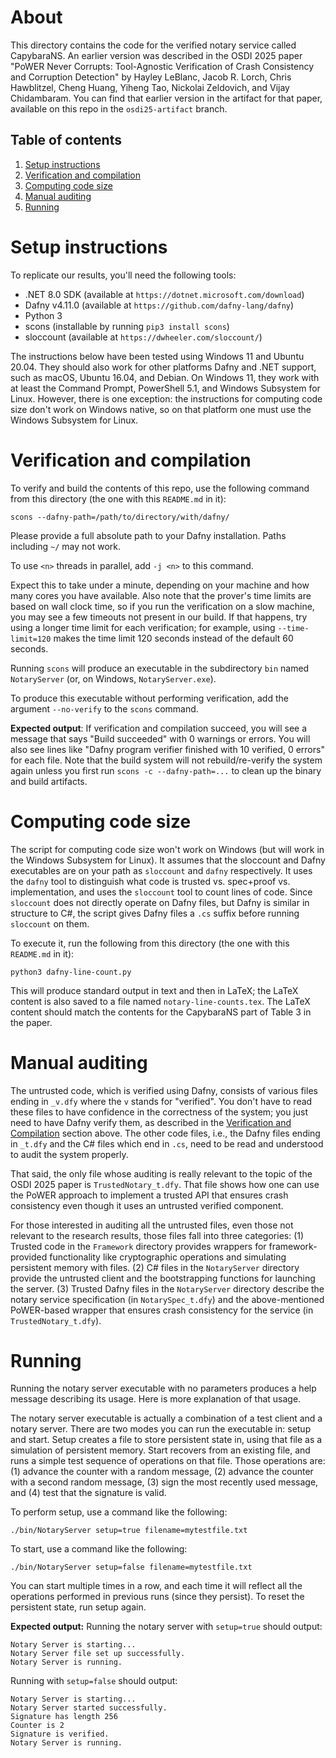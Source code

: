 # About

This directory contains the code for the verified notary service called
CapybaraNS. An earlier version was described in the OSDI 2025 paper "PoWER
Never Corrupts: Tool-Agnostic Verification of Crash Consistency and Corruption
Detection" by Hayley LeBlanc, Jacob R. Lorch, Chris Hawblitzel, Cheng Huang,
Yiheng Tao, Nickolai Zeldovich, and Vijay Chidambaram. You can find that
earlier version in the artifact for that paper, available on this repo in the
`osdi25-artifact` branch.

## Table of contents
1. [Setup instructions](#setup-instructions)
2. [Verification and compilation](#verification-and-compilation)
3. [Computing code size](#computing-code-size)
4. [Manual auditing](#manual-auditing)
5. [Running](#running)

# Setup instructions

To replicate our results, you'll need the following tools:
  * .NET 8.0 SDK (available at `https://dotnet.microsoft.com/download`)
  * Dafny v4.11.0 (available at `https://github.com/dafny-lang/dafny`)
  * Python 3
  * scons (installable by running `pip3 install scons`)
  * sloccount (available at `https://dwheeler.com/sloccount/`)

The instructions below have been tested using Windows 11 and Ubuntu 20.04.
They should also work for other platforms Dafny and .NET support, such as
macOS, Ubuntu 16.04, and Debian. On Windows 11, they work with at least the
Command Prompt, PowerShell 5.1, and Windows Subsystem for Linux. However,
there is one exception: the instructions for computing code size don't work on
Windows native, so on that platform one must use the Windows Subsystem for
Linux.

# Verification and compilation

To verify and build the contents of this repo, use the following command from
this directory (the one with this `README.md` in it):

```
scons --dafny-path=/path/to/directory/with/dafny/
```
Please provide a full absolute path to your Dafny installation. Paths including `~/` may not work.

To use `<n>` threads in parallel, add `-j <n>` to this command.

Expect this to take under a minute, depending on your machine and how many
cores you have available.  Also note that the prover's time limits are based on
wall clock time, so if you run the verification on a slow machine, you may see a
few timeouts not present in our build.  If that happens, try using a longer time
limit for each verification; for example, using `--time-limit=120` makes the time
limit 120 seconds instead of the default 60 seconds.

Running `scons` will produce an executable in the subdirectory `bin` named
`NotaryServer` (or, on Windows, `NotaryServer.exe`).

To produce this executable without performing verification, add the argument
`--no-verify` to the `scons` command.

**Expected output**: If verification and compilation succeed, you will see a message that says "Build succeeded" with 0 warnings or errors. You will also see lines like "Dafny program verifier finished with 10 verified, 0 errors" for each file. Note that the build system will not rebuild/re-verify the system again unless you first run `scons -c --dafny-path=...` to clean up the binary and build artifacts.


# Computing code size

The script for computing code size won't work on Windows (but will work in the
Windows Subsystem for Linux). It assumes that the sloccount and Dafny
executables are on your path as `sloccount` and `dafny` respectively. It uses
the `dafny` tool to distinguish what code is trusted vs. spec+proof vs.
implementation, and uses the `sloccount` tool to count lines of code. Since
`sloccount` does not directly operate on Dafny files, but Dafny is similar in
structure to C#, the script gives Dafny files a `.cs` suffix before running
`sloccount` on them.

To execute it, run the following from this directory (the one with this
`README.md` in it):
```
python3 dafny-line-count.py
```

This will produce standard output in text and then in LaTeX; the LaTeX content
is also saved to a file named `notary-line-counts.tex`. The LaTeX content
should match the contents for the CapybaraNS part of Table 3 in the paper.

# Manual auditing

The untrusted code, which is verified using Dafny, consists of various files
ending in `_v.dfy` where the `v` stands for "verified". You don't have to read
these files to have confidence in the correctness of the system; you just need
to have Dafny verify them, as described in the [Verification and
Compilation](#verification-and-compilation) section above. The other code
files, i.e., the Dafny files ending in `_t.dfy` and the C# files which end in
`.cs`, need to be read and understood to audit the system properly.

That said, the only file whose auditing is really relevant to the topic of the
OSDI 2025 paper is `TrustedNotary_t.dfy`. That file shows how one can use the
PoWER approach to implement a trusted API that ensures crash consistency even
though it uses an untrusted verified component.

For those interested in auditing all the untrusted files, even those not
relevant to the research results, those files fall into three categories: (1)
Trusted code in the `Framework` directory provides wrappers for
framework-provided functionality like cryptographic operations and simulating
persistent memory with files. (2) C# files in the `NotaryServer` directory
provide the untrusted client and the bootstrapping functions for launching the
server. (3) Trusted Dafny files in the `NotaryServer` directory describe the
notary service specification (in `NotarySpec_t.dfy`) and the above-mentioned
PoWER-based wrapper that ensures crash consistency for the service (in
`TrustedNotary_t.dfy`).

# Running

Running the notary server executable with no parameters produces a help
message describing its usage. Here is more explanation of that usage.

The notary server executable is actually a combination of a test client and a
notary server. There are two modes you can run the executable in: setup and
start. Setup creates a file to store persistent state in, using that file as a
simulation of persistent memory. Start recovers from an existing file, and
runs a simple test sequence of operations on that file. Those operations are:
(1) advance the counter with a random message, (2) advance the counter with a
second random message, (3) sign the most recently used message, and (4) test
that the signature is valid.

To perform setup, use a command like the following:
```
./bin/NotaryServer setup=true filename=mytestfile.txt
```

To start, use a command like the following:
```
./bin/NotaryServer setup=false filename=mytestfile.txt
```

You can start multiple times in a row, and each time it will reflect all the
operations performed in previous runs (since they persist). To reset the
persistent state, run setup again.

**Expected output:**
Running the notary server with `setup=true` should output:
```
Notary Server is starting...
Notary Server file set up successfully.
Notary Server is running.
```

Running with `setup=false` should output: 
```
Notary Server is starting...
Notary Server started successfully.
Signature has length 256
Counter is 2
Signature is verified.
Notary Server is running.
```
